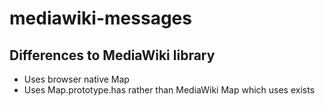 # mediawiki-messages

## Differences to MediaWiki library
* Uses browser native Map
* Uses Map.prototype.has rather than MediaWiki Map which uses exists
